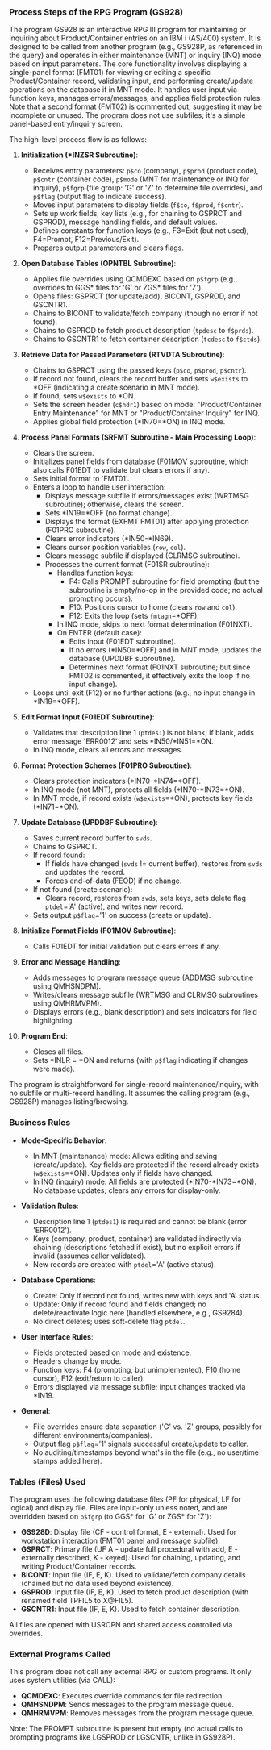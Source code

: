 ### Process Steps of the RPG Program (GS928)

The program GS928 is an interactive RPG III program for maintaining or inquiring about Product/Container entries on an IBM i (AS/400) system. It is designed to be called from another program (e.g., GS928P, as referenced in the query) and operates in either maintenance (MNT) or inquiry (INQ) mode based on input parameters. The core functionality involves displaying a single-panel format (FMT01) for viewing or editing a specific Product/Container record, validating input, and performing create/update operations on the database if in MNT mode. It handles user input via function keys, manages errors/messages, and applies field protection rules. Note that a second format (FMT02) is commented out, suggesting it may be incomplete or unused. The program does not use subfiles; it's a simple panel-based entry/inquiry screen.

The high-level process flow is as follows:

1. **Initialization (*INZSR Subroutine)**:
   - Receives entry parameters: `p$co` (company), `p$prod` (product code), `p$cntr` (container code), `p$mode` (MNT for maintenance or INQ for inquiry), `p$fgrp` (file group: 'G' or 'Z' to determine file overrides), and `p$flag` (output flag to indicate success).
   - Moves input parameters to display fields (`f$co`, `f$prod`, `f$cntr`).
   - Sets up work fields, key lists (e.g., for chaining to GSPRCT and GSPROD), message handling fields, and default values.
   - Defines constants for function keys (e.g., F3=Exit (but not used), F4=Prompt, F12=Previous/Exit).
   - Prepares output parameters and clears flags.

2. **Open Database Tables (OPNTBL Subroutine)**:
   - Applies file overrides using QCMDEXC based on `p$fgrp` (e.g., overrides to GGS* files for 'G' or ZGS* files for 'Z').
   - Opens files: GSPRCT (for update/add), BICONT, GSPROD, and GSCNTR1.
   - Chains to BICONT to validate/fetch company (though no error if not found).
   - Chains to GSPROD to fetch product description (`tpdesc` to `f$prds`).
   - Chains to GSCNTR1 to fetch container description (`tcdesc` to `f$ctds`).

3. **Retrieve Data for Passed Parameters (RTVDTA Subroutine)**:
   - Chains to GSPRCT using the passed keys (`p$co`, `p$prod`, `p$cntr`).
   - If record not found, clears the record buffer and sets `w$exists` to *OFF (indicating a create scenario in MNT mode).
   - If found, sets `w$exists` to *ON.
   - Sets the screen header (`c$hdr1`) based on mode: "Product/Container Entry Maintenance" for MNT or "Product/Container Inquiry" for INQ.
   - Applies global field protection (*IN70=*ON) in INQ mode.

4. **Process Panel Formats (SRFMT Subroutine - Main Processing Loop)**:
   - Clears the screen.
   - Initializes panel fields from database (F01MOV subroutine, which also calls F01EDT to validate but clears errors if any).
   - Sets initial format to 'FMT01'.
   - Enters a loop to handle user interaction:
     - Displays message subfile if errors/messages exist (WRTMSG subroutine); otherwise, clears the screen.
     - Sets *IN19=*OFF (no format change).
     - Displays the format (EXFMT FMT01) after applying protection (F01PRO subroutine).
     - Clears error indicators (*IN50-*IN69).
     - Clears cursor position variables (`row`, `col`).
     - Clears message subfile if displayed (CLRMSG subroutine).
     - Processes the current format (F01SR subroutine):
       - Handles function keys:
         - F4: Calls PROMPT subroutine for field prompting (but the subroutine is empty/no-op in the provided code; no actual prompting occurs).
         - F10: Positions cursor to home (clears `row` and `col`).
         - F12: Exits the loop (sets `fmtagn`=*OFF).
       - In INQ mode, skips to next format determination (F01NXT).
       - On ENTER (default case):
         - Edits input (F01EDT subroutine).
         - If no errors (*IN50=*OFF) and in MNT mode, updates the database (UPDDBF subroutine).
         - Determines next format (F01NXT subroutine; but since FMT02 is commented, it effectively exits the loop if no input change).
   - Loops until exit (F12) or no further actions (e.g., no input change in *IN19=*OFF).

5. **Edit Format Input (F01EDT Subroutine)**:
   - Validates that description line 1 (`ptdes1`) is not blank; if blank, adds error message 'ERR0012' and sets *IN50/*IN51=*ON.
   - In INQ mode, clears all errors and messages.

6. **Format Protection Schemes (F01PRO Subroutine)**:
   - Clears protection indicators (*IN70-*IN74=*OFF).
   - In INQ mode (not MNT), protects all fields (*IN70-*IN73=*ON).
   - In MNT mode, if record exists (`w$exists`=*ON), protects key fields (*IN71=*ON).

7. **Update Database (UPDDBF Subroutine)**:
   - Saves current record buffer to `svds`.
   - Chains to GSPRCT.
   - If record found:
     - If fields have changed (`svds` != current buffer), restores from `svds` and updates the record.
     - Forces end-of-data (FEOD) if no change.
   - If not found (create scenario):
     - Clears record, restores from `svds`, sets keys, sets delete flag `ptdel`='A' (active), and writes new record.
   - Sets output `p$flag`='1' on success (create or update).

8. **Initialize Format Fields (F01MOV Subroutine)**:
   - Calls F01EDT for initial validation but clears errors if any.

9. **Error and Message Handling**:
   - Adds messages to program message queue (ADDMSG subroutine using QMHSNDPM).
   - Writes/clears message subfile (WRTMSG and CLRMSG subroutines using QMHRMVPM).
   - Displays errors (e.g., blank description) and sets indicators for field highlighting.

10. **Program End**:
    - Closes all files.
    - Sets *INLR = *ON and returns (with `p$flag` indicating if changes were made).

The program is straightforward for single-record maintenance/inquiry, with no subfile or multi-record handling. It assumes the calling program (e.g., GS928P) manages listing/browsing.

### Business Rules

- **Mode-Specific Behavior**:
  - In MNT (maintenance) mode: Allows editing and saving (create/update). Key fields are protected if the record already exists (`w$exists`=*ON). Updates only if fields have changed.
  - In INQ (inquiry) mode: All fields are protected (*IN70-*IN73=*ON). No database updates; clears any errors for display-only.

- **Validation Rules**:
  - Description line 1 (`ptdes1`) is required and cannot be blank (error 'ERR0012').
  - Keys (company, product, container) are validated indirectly via chaining (descriptions fetched if exist), but no explicit errors if invalid (assumes caller validated).
  - New records are created with `ptdel`='A' (active status).

- **Database Operations**:
  - Create: Only if record not found; writes new with keys and 'A' status.
  - Update: Only if record found and fields changed; no delete/reactivate logic here (handled elsewhere, e.g., GS9284).
  - No direct deletes; uses soft-delete flag `ptdel`.

- **User Interface Rules**:
  - Fields protected based on mode and existence.
  - Headers change by mode.
  - Function keys: F4 (prompting, but unimplemented), F10 (home cursor), F12 (exit/return to caller).
  - Errors displayed via message subfile; input changes tracked via *IN19.

- **General**:
  - File overrides ensure data separation ('G' vs. 'Z' groups, possibly for different environments/companies).
  - Output flag `p$flag`='1' signals successful create/update to caller.
  - No auditing/timestamps beyond what's in the file (e.g., no user/time stamps added here).

### Tables (Files) Used

The program uses the following database files (PF for physical, LF for logical) and display file. Files are input-only unless noted, and are overridden based on `p$fgrp` (to GGS* for 'G' or ZGS* for 'Z'):

- **GS928D**: Display file (CF - control format, E - external). Used for workstation interaction (FMT01 panel and message subfile).
- **GSPRCT**: Primary file (UF A - update full procedural with add, E - externally described, K - keyed). Used for chaining, updating, and writing Product/Container records.
- **BICONT**: Input file (IF, E, K). Used to validate/fetch company details (chained but no data used beyond existence).
- **GSPROD**: Input file (IF, E, K). Used to fetch product description (with renamed field TPFIL5 to X@FIL5).
- **GSCNTR1**: Input file (IF, E, K). Used to fetch container description.

All files are opened with USROPN and shared access controlled via overrides.

### External Programs Called

This program does not call any external RPG or custom programs. It only uses system utilities (via CALL):

- **QCMDEXC**: Executes override commands for file redirection.
- **QMHSNDPM**: Sends messages to the program message queue.
- **QMHRMVPM**: Removes messages from the program message queue.

Note: The PROMPT subroutine is present but empty (no actual calls to prompting programs like LGSPROD or LGSCNTR, unlike in GS928P).